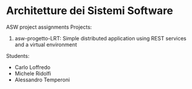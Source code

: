 # Architetture dei Sistemi Software
ASW project assignments
Projects:
1) asw-progetto-LRT: Simple distributed application using REST services and a virtual environment

Students:
- Carlo Loffredo
- Michele Ridolfi
- Alessandro Temperoni
